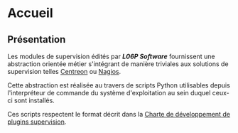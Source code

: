 # Accueil

## Présentation

Les modules de supervision édités par ***L06P Software*** fournissent une abstraction orientée métier s'intégrant de manière triviales aux solutions de supervision telles [Centreon](https://www.centreon.com/ "Site officiel de Centreon") ou [Nagios](https://www.nagios.org/ "Site officiel de Nagios").

Cette abstraction est réalisée au travers de scripts Python utilisables depuis l'interpréteur de commande du système d'exploitation au sein duquel ceux-ci sont installés.

Ces scripts respectent le format décrit dans la [Charte de développement de plugins supervision](https://www.monitoring-plugins.org/doc/guidelines.html "Charte de développement de plugins de supervision").
